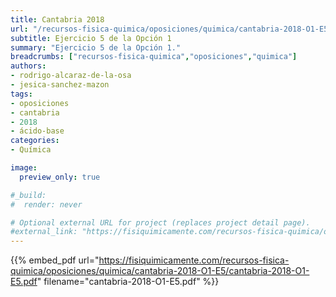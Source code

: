 ```yaml
---
title: Cantabria 2018
url: "/recursos-fisica-quimica/oposiciones/quimica/cantabria-2018-O1-E5"
subtitle: Ejercicio 5 de la Opción 1
summary: "Ejercicio 5 de la Opción 1."
breadcrumbs: ["recursos-fisica-quimica","oposiciones","quimica"]
authors:
- rodrigo-alcaraz-de-la-osa
- jesica-sanchez-mazon
tags:
- oposiciones
- cantabria
- 2018
- ácido-base
categories:
- Química

image:
  preview_only: true

#_build:
#  render: never

# Optional external URL for project (replaces project detail page).
#external_link: "https://fisiquimicamente.com/recursos-fisica-quimica/oposiciones/quimica/cantabria-2018-o1-e5/cantabria-2018-o1-e5.pdf"
---
```


{{% embed_pdf url="https://fisiquimicamente.com/recursos-fisica-quimica/oposiciones/quimica/cantabria-2018-O1-E5/cantabria-2018-O1-E5.pdf" filename="cantabria-2018-O1-E5.pdf" %}}